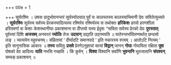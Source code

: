 +++
title = 1

+++
सूर्यरश्मिः । उषसः प्रादुर्भावानन्तरं सूर्यस्योदयात् पूर्वं यः कालस्तस्य कालस्याभिमानी देवः सवितेत्युच्यते । **सूर्यरश्मिः** सूर्यस्य सर्वस्य प्रेरकस्यादित्यस्य रश्मिरेव रश्मिर्यस्य स तथोक्तः **हरिकेशः** हरयो हरणशीला हरितवर्णा वा केशाः केशस्थानीयाः प्रकाशमाना वा दीप्तयो यस्य ईदृशः
“सविता सर्वस्य प्रेरको देवः **पुरस्तात्** पूर्वस्यां दिशि **अजस्रम्** अनवरतं **ज्योतिः** तेजः **उदयान्** उद्याति उद्गमयति ॥ यातेरन्तर्भावितण्यर्थात् छन्दसो लङ् । व्यत्ययेन वहुवचनम्। संहितायां  ‘ दीर्घादटि समानपादे ' इति नकारस्य रुत्वम् । आतोऽटि नित्यम् ' इति सानुनासिक आकारः ॥ **तस्य** सवितुः **प्रसवे** प्रेरणेऽनुज्ञायां सत्यां **विद्वान्** जानन् **गोपाः** गोपायिता रक्षिता **पूषा** पोषको देव आदित्यः **याति** नभसि गच्छति । किं कुर्वन् । **विश्वा** विश्वानि सर्वाणि **भुवनानि** भूतजातानि **संपश्यन्** सम्यक् प्रकाशयन् ॥